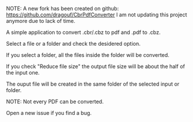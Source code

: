 NOTE: A new fork has been created on github: https://github.com/dragouf/CbrPdfConverter
I am not updating this project anymore due to lack of time.

A simple application to convert .cbr/.cbz to pdf and .pdf to .cbz.

Select a file or a folder and check the desidered option.

If you select a folder, all the files inside the folder will be converted.

If you check "Reduce file size" the output file size will be about the half of the input one.

The ouput file will be created in the same folder of the selected input or folder.



NOTE: Not every PDF can be converted.

Open  a new issue if you find a bug.